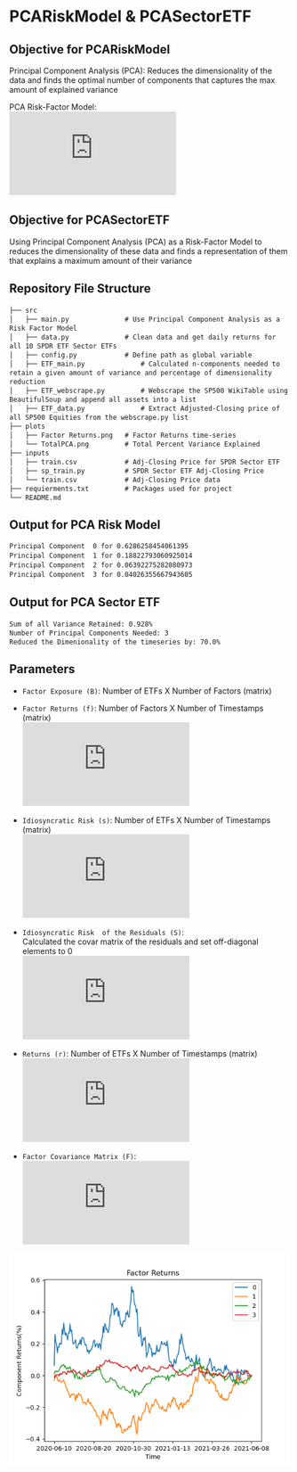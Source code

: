 # PCARiskModel & PCASectorETF

## Objective for PCARiskModel
Principal Component Analysis (PCA): Reduces the dimensionality of the data and finds the optimal number of components that captures the max amount of explained variance

PCA Risk-Factor Model:\
![](https://latex.codecogs.com/gif.latex?%5Cdpi%7B120%7D%20%5Cbg_white%20%5CLARGE%20%5Cmathbf%7Br%20%3D%20Bf%20&plus;%20s%7D)


## Objective for PCASectorETF
Using Principal Component Analysis (PCA) as a Risk-Factor Model to reduces the dimensionality of these data and finds a representation of them that explains a maximum amount of their variance

## Repository File Structure
    ├── src          
    │   ├── main.py              # Use Principal Component Analysis as a Risk Factor Model
    │   ├── data.py              # Clean data and get daily returns for all 10 SPDR ETF Sector ETFs
    │   ├── config.py            # Define path as global variable
    │   ├── ETF_main.py              # Calculated n-components needed to retain a given amount of variance and percentage of dimensionality reduction
    │   ├── ETF_webscrape.py         # Webscrape the SP500 WikiTable using BeautifulSoup and append all assets into a list
    │   ├── ETF_data.py              # Extract Adjusted-Closing price of all SP500 Equities from the webscrape.py list
    ├── plots
    │   ├── Factor Returns.png   # Factor Returns time-series
    │   └── TotalPCA.png         # Total Percent Variance Explained
    ├── inputs
    │   ├── train.csv            # Adj-Closing Price for SPDR Sector ETF
    │   ├── sp_train.py          # SPDR Sector ETF Adj-Closing Price 
    │   └── train.csv            # Adj-Closing Price data
    ├── requierments.txt         # Packages used for project
    └── README.md
        
## Output for PCA Risk Model
```bash
Principal Component  0 for 0.6286258454061395
Principal Component  1 for 0.18822793060925014
Principal Component  2 for 0.06392275282080973
Principal Component  3 for 0.04026355667943605
```
## Output for PCA Sector ETF
```
Sum of all Variance Retained: 0.928%
Number of Principal Components Needed: 3
Reduced the Dimenionality of the timeseries by: 70.0%
```

## Parameters
- `Factor Exposure (B)`: Number of ETFs X Number of Factors (matrix)

- `Factor Returns (f)`: Number of Factors X Number of Timestamps (matrix)\
![](https://latex.codecogs.com/gif.latex?%5Cdpi%7B120%7D%20%5Cbg_white%20%5CLARGE%20%5Cmathbf%7Bf%20%3D%20B%5E%7BT%7Dr%7D)

- `Idiosyncratic Risk (s)`: Number of ETFs X Number of Timestamps (matrix)\
![](https://latex.codecogs.com/gif.latex?%5Cdpi%7B120%7D%20%5Cbg_white%20%5CLARGE%20%5Cmathbf%7Bs%20%3D%20r%20-%20Bf%7D)

- `Idiosyncratic Risk  of the Residuals (S)`:\
Calculated the covar matrix of the residuals and set off-diagonal elements to 0\
![](https://latex.codecogs.com/gif.latex?%5Cdpi%7B120%7D%20%5Cbg_white%20%5CLARGE%20%5Cmathbf%7BS%20%3D%20%5Cfrac%7B1%7D%7BT-1%7Dss%5E%7BT%7D%7D)

- `Returns (r)`: Number of ETFs X Number of Timestamps (matrix)\
![](https://latex.codecogs.com/gif.latex?%5Cdpi%7B120%7D%20%5Cbg_white%20%5CLARGE%20%5Cmathbf%7Br%20%3D%20Bf%20&plus;%20s%7D)
 
- `Factor Covariance Matrix (F)`:\
![](https://latex.codecogs.com/gif.latex?%5Cdpi%7B120%7D%20%5Cbg_white%20%5CLARGE%20%5Cmathbf%7BF%20%3D%20%5Cfrac%7B1%7D%7BT-1%7Dff%5E%7BT%7D%7D)

![alt text](https://github.com/jf20541/PCARiskModel/blob/main/plots/Factor%20Returns.png?raw=true)
